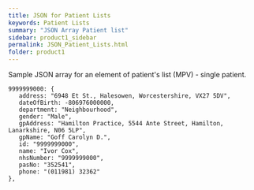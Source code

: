 ```yaml
---
title: JSON for Patient Lists
keywords: Patient Lists
summary: "JSON Array Patient list"
sidebar: product1_sidebar
permalink: JSON_Patient_Lists.html
folder: product1
---
```

Sample JSON array for an element of patient's list (MPV) - single patient. 

```
9999999000: {
   address: "6948 Et St., Halesowen, Worcestershire, VX27 5DV",
   dateOfBirth: -806976000000,
   department: "Neighbourhood",
   gender: "Male",
   gpAddress: "Hamilton Practice, 5544 Ante Street, Hamilton, Lanarkshire, N06 5LP",
   gpName: "Goff Carolyn D.",
   id: "9999999000",
   name: "Ivor Cox",
   nhsNumber: "9999999000",
   pasNo: "352541",
   phone: "(011981) 32362"
},
```
